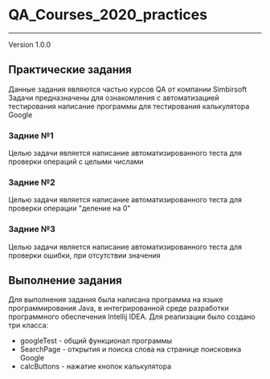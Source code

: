 # QA_Courses_2020_practices
------------
Version 1.0.0

## Практические задания

Данные задания являются частью курсов QA от компании Simbirsoft
Задачи предназначены для ознакомления с автоматизацией тестирования написание программы для тестирования 
калькулятора Google

### Задние №1
Целью задачи является написание автоматизированного теста для проверки операций с целыми числами

### Задние №2
Целью задачи является написание автоматизированного теста для проверки операции "деление на 0"

### Задние №3
Целью задачи является написание автоматизированного теста для проверки ошибки, при отсутствии значения


## Выполнение задания

Для выполнения задания была написана программа на языке программирования Java, в интегрированной среде разработки
программного обеспечения Intellij IDEA. 
Для реализации было создано три класса: 
  + googleTest - общий функционал программы
  + SearchPage - открытия и поиска слова на странице поисковика Google 
  + calcButtons - нажатие кнопок калькулятора
  
